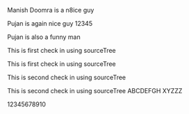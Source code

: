 Manish Doomra is a n8ice guy

Pujan is again nice guy 12345

Pujan is also a funny man

This is first check in using sourceTree

This is first check in using sourceTree

This is second check in using sourceTree

This is second check in using sourceTree ABCDEFGH XYZZZ

12345678910

